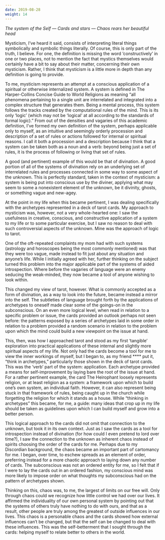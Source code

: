 ```yaml
---
date: 2019-08-28
weight: 14
---
```


*The system of the Self — Cards and stars — Chaos rears her beautiful head*

Mysticism, I’ve heard it said, consists of interpreting literal things symbolically and symbolic things literally. Of course, this is only part of the truth, I believe. For one, the definition is missing the word ’constructively’ in one or two places, not to mention the fact that mystics themselves would certainly have a bit to say about their matter, concerning their own mysticism. Rather, I think that mysticism is a little more in depth than any definition is going to provide.

To me, mysticism represents an attempt at a conscious application of a spiritual or otherwise internalized system. A system is defined in The Harper-Collins Concise Guide to World Religions as meaning “all phenomena pertaining to a single unit are interrelated and integrated into a complex structure that generates them. Being a mental process, this system follows the tracks created by the computational rules of the mind. This is its only ‘logic’ (which may not be ‘logical’ at all according to the standards of formal logic).” From out of the densities and vagaries of this academic definition, I’ve formed my own definition of the system, perhaps applicable only to myself, as an intuitive and seemingly orderly procession and description of a set of rules or actions followed for internal or spiritual reasons. I call it both a procession and a description because I think that a system can be taken both as a noun and a verb: beyond being just a set of rules, it is the process of following or living that set of rules.

A good (and pertinent) example of this would be that of divination. A good portion of all of the systems of divination rely on an underlying set of interrelated rules and processes connected in some way to some aspect of the unknown. This is perfectly standard, taken in the context of mysticism: a system is being put into conscious use by the diviner, applying what may seem to some a nonexistent element of the unknown, be it divinity, ghosts, or something vague and new-agey.

At the point in my life when this became pertinent, I was dealing specifically with the archetypes represented in a deck of tarot cards. My approach to mysticism was, however, not a very whole-hearted one: I saw the usefulness in creative, conscious, and constructive application of a system to my life or to some particular exercise, but I saw no reason to deal with such controversial aspects of the unknown. Mine was the approach of logic to tarot.

One of the oft-repeated complaints my mom had with such systems (astrology and horoscopes being the most commonly mentioned) was that they were too vague, made instead to fit just about any situation and anyone’s life. While I initially agreed with her, further thinking on the subject turned this problem into the major applicable part of the systems of aided introspection. Where before the vagaries of language were an enemy seducing the weak-minded, they now became a tool of anyone wishing to look within.

This changed my view of tarot, however. What is commonly accepted as a form of divination, as a way to look into the future, became instead a mirror into the self. The subtleties of language brought forth by the applications of archetypes to oneself made clear some of the goings-on in the subconscious. On an even more logical level, when read in relation to a specific problem or issue, the cards provided an outlook perhaps not seen before: the patterns exposed by a series of archetypes laid in some order in relation to a problem provided a random scenario in relation to the problem upon which the mind could build a new viewpoint on the issue at hand.

This, then, was how I approached tarot and stood as my first ‘tangible’ exploration into practical applications of these internal and slightly more spiritual aspects of my life. Not only had the cards become a tool for me to view the inner workings of myself, but I began to, as my friend \*\*\*\* put it, “think in archetypes,” particularly those shown in the deck of tarot cards. This was the ‘verb’ part of the system: application. Each archetype provided a means for self-improvement by laying bare the root of the issue at hand. For a rather pertinent example, the card The Heirophant loosely represents religion, or at least religion as a system: a framework upon which to build one’s own system, an individual faith. However, it can also represent being stuck in that framework of rules, being caught up in the church while forgetting the religion for which it stands as a house. While “thinking in archetypes” this became, for me, a guide: many ideas that crop up in my life should be taken as guidelines upon which I can build myself and grow into a better person.

This logical approach to the cards did not omit that connection to the unknown, but took it in its own context. Just as I saw the cards as a tool for introspection instead of divination (for how could I even pretend to lord over time?), I saw the connection to the unknown as inherent chaos instead of spirits choosing the order of the cards for me. Perhaps due to my Discordian background, the chaos became an important part of cartomancy for me. I began, over time, to eschew spreads as an element of order, preferring instead for a more chaotic approach to laying down any number of cards. The subconscious was not an ordered entity for me, so I felt that if I were to lay the cards out in an ordered fashion, my conscious mind was more likely to impose order on what thoughts my subconscious had on the pattern of archetypes shown.

Thinking on this, chaos was, to me, the largest of limits on our free will. Only through chaos could we recognize how little control we had over our lives. It affirmed the individuality of our own personal system by pointing out that the systems of others truly have nothing to do with ours, and that as a result, other people are truly among the greatest of outside influences in our lives. This chaos is a personable chaos and the cards showed how external influences can’t be changed, but that the self can be changed to deal with these influences. This was the self-betterment that I sought through the cards: helping myself to relate better to others in the world.
